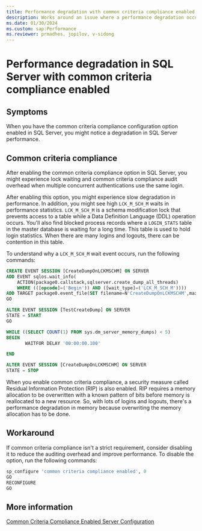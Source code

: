 ```yaml
---
title: Performance degradation with common criteria compliance enabled
description: Works around an issue where a performance degradation occurs when common criteria compliance is enabled in SQL Server.
ms.date: 01/30/2024
ms.custom: sap:Performance
ms.reviewer: prmadhes, jopilov, v-sidong
---
```

# Performance degradation in SQL Server with common criteria compliance enabled

## Symptoms

When you have the common criteria compliance configuration option enabled in SQL Server, you might notice a degradation in SQL Server performance.

## Common criteria compliance

After enabling the common criteria compliance option in SQL Server, you might experience lock waiting and common criteria compliance audit overhead when multiple concurrent authentications use the same login.

After enabling this option, you might experience slow degradation in performance. In addition, you might see high `LCK_M_SCH_M` waits in performance statistics. `LCK_M_SCH_M` is a schema modification lock that prevents access to a table while a Data Definition Language (DDL) operation occurs. You'll also find blocked process records where a `LOGIN_STATS` table in the master database is waiting for a long time. This table is used to hold login statistics. When there are many logins and logouts, there can be contention in this table.

To understand why a `LCK_M_SCH_M` wait event occurs, run the following commands:

```sql
CREATE EVENT SESSION [CreateDumpOnLCKMSCHM] ON SERVER
ADD EVENT sqlos.wait_info(
    ACTION(package0.callstack,sqlserver.create_dump_all_threads)
    WHERE (([opcode]=('Begin')) AND ([wait_type]=('LCK_M_SCH_M'))))
ADD TARGET package0.event_file(SET filename=N'CreateDumpOnLCKMSCHM',max_file_size=(128))
GO

ALTER EVENT SESSION [TestCreateDump] ON SERVER
STATE = START
GO

WHILE ((SELECT COUNT(1) FROM sys.dm_server_memory_dumps) < 5)
BEGIN
       WAITFOR DELAY '00:00:00.100'

END

ALTER EVENT SESSION [CreateDumpOnLCKMSCHM] ON SERVER
STATE = STOP
```

When you enable common criteria compliance, a security measure called Residual Information Protection (RIP) is also enabled. RIP requires a memory allocation to be overwritten with a known pattern of bits before memory is reallocated to a new resource. So, with lots of logins and logouts, there's a performance degradation in memory because overwriting the memory allocation has to be done.

## Workaround

If common criteria compliance isn't a strict requirement, consider disabling it to reduce the auditing overhead and improve performance. To disable the option, run the following commands:

```sql
sp_configure 'common criteria compliance enabled', 0
GO
RECONFIGURE
GO
```

## More information

[Common Criteria Compliance Enabled Server Configuration](/sql/database-engine/configure-windows/common-criteria-compliance-enabled-server-configuration-option)
